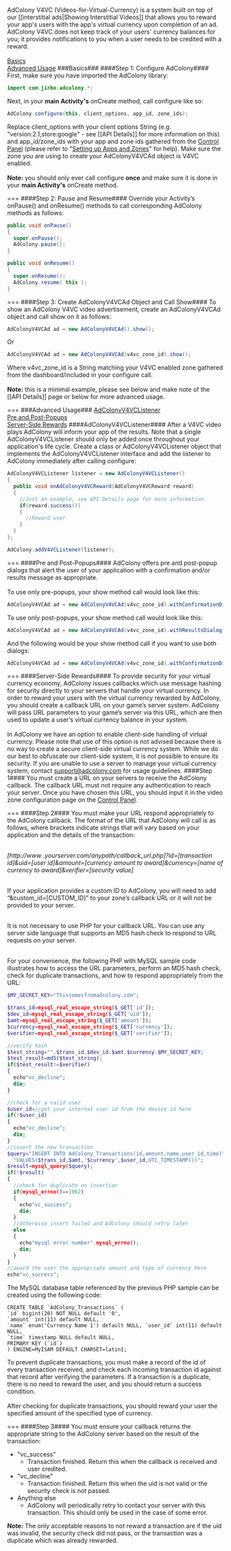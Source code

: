 AdColony V4VC (Videos-for-Virtual-Currency) is a system built on top of our [[interstitial ads|Showing Interstitial Videos]] that allows you to reward your app's users with the app's virtual currency upon completion of an ad. AdColony V4VC does not keep track of your users' currency balances for you; it provides notifications to you when a user needs to be credited with a reward.<br><br>
[Basics](Showing-V4VC-Videos#basics)<br>
[Advanced Usage](Showing-V4VC-Videos#advanced-usage)
###Basics###
####Step 1: Configure AdColony####
First, make sure you have imported the AdColony library:
```java
import com.jirbo.adcolony.*;
```
Next, in your **main Activity's** onCreate method, call configure like so:
```java
AdColony.configure(this, client_options, app_id, zone_ids);
```
Replace client_options with your client options String (e.g. "version:2.1,store:google" - see [[API Details]] for more information on this) and app_id/zone_ids with your app and zone ids gathered from the [Control Panel](http://clients.adcolony.com) (please refer to "[Setting up Apps and Zones](http://support.adcolony.com/customer/portal/articles/761987-setting-up-apps-zones)" for help). Make sure the zone you are using to create your AdColonyV4VCAd object is V4VC enabled.<br><br>
**Note:** you should only ever call configure **once** and make sure it is done in your **main Activity's** onCreate method.

===
####Step 2: Pause and Resume####
Override your Activity’s onPause() and onResume() methods to call corresponding AdColony methods as follows:
```java
public void onPause() 
{
  super.onPause();
  AdColony.pause(); 
}

public void onResume() 
{
  super.onResume();
  AdColony.resume( this ); 
}
```

===
####Step 3: Create AdColonyV4VCAd Object and Call Show####
To show an AdColony V4VC video advertisement, create an AdColonyV4VCAd object and call show on it as follows:
```java
AdColonyV4VCAd ad = new AdColonyV4VCAd().show();
```
Or
```java
AdColonyV4VCAd ad = new AdColonyV4VCAd(v4vc_zone_id).show();
```
Where v4vc_zone_id is a String matching your V4VC enabled zone gathered from the dashboard/included in your configure call.<br><br>
**Note:** this is a minimal example, please see below and make note of the [[API Details]] page or below for more advanced usage.

===
###Advanced Usage###
[AdColonyV4VCListener](Showing-V4VC-Videos#adcolonyv4vclistener)<br>
[Pre and Post-Popups](Showing-V4VC-Videos#pre-and-post-popups)<br>
[Server-Side Rewards](Showing-V4VC-Videos#server-side-rewards)
####AdColonyV4VCListener####
After a V4VC video plays AdColony will inform your app of the results. Note that a single AdColonyV4VCListener  should only be added once throughout your application's life cycle. Create a class or AdColonyV4VCListener object that implements the AdColonyV4VCListener interface and add the listener to AdColony immediately after calling configure:
```java
AdColonyV4VCListener listener = new AdColonyV4VCListener()
{
  public void onAdColonyV4VCReward(AdColonyV4VCReward reward)
  {
    //Just an example, see API Details page for more information.
    if(reward.success())
    {
      //Reward user
    }
  }
};

AdColony.addV4VCListener(listener);
```
===
####Pre and Post-Popups####
AdColony offers pre and post-popup dialogs that alert the user of your application with a confirmation and/or results message as appropriate.<br><br>
To use only pre-popups, your show method call would look like this:
```java
AdColonyV4VCAd ad = new AdColonyV4VCAd(v4vc_zone_id).withConfirmationDialog().show();
```
To use only post-popups, your show method call would look like this:
```java
AdColonyV4VCAd ad = new AdColonyV4VCAd(v4vc_zone_id).withResultsDialog().show();
```
And the following would be your show method call if you want to use both dialogs:
```java
AdColonyV4VCAd ad = new AdColonyV4VCAd(v4vc_zone_id).withConfirmationDialog().withResultsDialog().show();
```

===
####Server-Side Rewards####
To provide security for your virtual currency economy, AdColony issues callbacks which use message hashing for security directly to your servers that handle your virtual currency. In order to reward your users with the virtual currency rewarded by AdColony, you should create a callback URL on your game’s server system. AdColony will pass URL parameters to your game’s server via this URL, which are then used to update a user’s virtual currency balance in your system. <br><br>
In AdColony we have an option to enable client­-side handling of virtual currency. Please note that use of this option is not advised because there is no way to create a secure client-­side virtual currency system. While we do our best to obfuscate our client­-side system, it is not possible to ensure its security. If you are unable to use a server to manage your virtual currency system, contact support@adcolony.com for usage guidelines.
####Step 1####
You must create a URL on your servers to receive the AdColony callback. The callback URL must not require any authentication to reach your server. Once you have chosen this URL, you should input it in the video zone configuration page on the [Control Panel](http://clients.adcolony.com).

===
####Step 2####
You must make your URL respond appropriately to the AdColony callback. The format of the URL that AdColony will call is as follows, where brackets indicate strings that will vary based on your application and the details of the transaction:<br><br>

_[http://www .yourserver.com/anypath/callback_url.php]?id=[transaction id]&uid=[user id]&amount=[currency amount to award]&currency=[name of currency to award]&verifier=[security value]_<br><br>

If your application provides a custom ID to AdColony, you will need to add “&custom_id=[CUSTOM_ID]” to your zone’s callback URL or it will not be provided to your server.<br><br>

It is not necessary to use PHP for your callback URL. You can use any server side language that supports an MD5 hash check to respond to URL requests on your server.<br><br>

For your convenience, the following PHP with MySQL sample code illustrates how to access the URL parameters, perform an MD5 hash check, check for duplicate transactions, and how to respond appropriately from the URL:
```php
$MY_SECRET_KEY="Thiscomesfromadcolony.com";

$trans_id=mysql_real_escape_string($_GET['id']); 
$dev_id=mysql_real_escape_string($_GET['uid']); 
$amt=mysql_real_escape_string($_GET['amount']); 
$currency=mysql_real_escape_string($_GET['currency']); 
$verifier=mysql_real_escape_string($_GET['verifier']);

//verify hash 
$test_string="".$trans_id.$dev_id.$amt.$currency.$MY_SECRET_KEY; 
$test_result=md5($test_string);
if($test_result!=$verifier)
{
  echo"vc_decline";
  die; 
}

//check for a valid user 
$user_id=//get your internal user id from the device id here 
if(!$user_id)
{
  echo"vc_decline";
  die; 
}
//insert the new transaction 
$query="INSERT INTO AdColony_Transactions(id,amount,name,user_id,time)".
  "VALUES($trans_id,$amt,'$currency',$user_id,UTC_TIMESTAMP())"; 
$result=mysql_query($query);
if(!$result)
{
  //check for duplicate on insertion 
  if(mysql_errno()==1062)
  {
    echo"vc_success";
    die; 
  }
  //otherwise insert failed and AdColony should retry later 
  else
  {
    echo"mysql error number".mysql_errno();
    die; 
  }
}
//award the user the appropriate amount and type of currency here 
echo"vc_success";
```
The MySQL database table referenced by the previous PHP sample can be created using the following code:
```mysql
CREATE TABLE `AdColony_Transactions` (
`id` bigint(20) NOT NULL default '0',
`amount` int(11) default NULL,
`name` enum('Currency Name 1') default NULL, `user_id` int(11) default NULL,
`time` timestamp NULL default NULL,
PRIMARY KEY (`id`)
) ENGINE=MyISAM DEFAULT CHARSET=latin1;
```
To prevent duplicate transactions, you must make a record of the id of every transaction received, and check each incoming transaction id against that record after verifying the parameters. If a transaction is a duplicate, there is no need to reward the user, and you should return a success condition.<br><br>
After checking for duplicate transactions, you should reward your user the specified amount of the specified type of currency.

===
####Step 3####
You must ensure your callback returns the appropriate string to the AdColony server based on the result of the transaction:<br>
* "vc_success"
  * Transaction finished. Return this when the callback is received and user credited.
* "vc_decline"
  * Transaction finished. Return this when the uid is not valid or the security check is not passed.
* Anything else
  * AdColony will periodically retry to contact your server with this transaction. This should only be used in the case of some error.

**Note:** The only acceptable reasons to not reward a transaction are if the uid was invalid, the security check did not pass, or the transaction was a duplicate which was already rewarded.